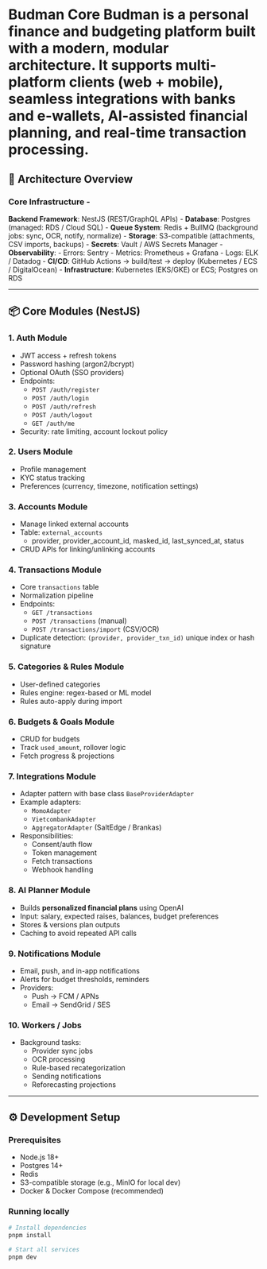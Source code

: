 # Budman Core **Budman** is a personal finance and budgeting platform built with a modern, modular architecture. It supports multi-platform clients (web + mobile), seamless integrations with banks and e-wallets, AI-assisted financial planning, and real-time transaction processing.
## 🚀 Architecture Overview 
### Core Infrastructure - 
**Backend Framework**: NestJS (REST/GraphQL APIs) - **Database**: Postgres (managed: RDS / Cloud SQL) - **Queue System**: Redis + BullMQ (background jobs: sync, OCR, notify, normalize) - **Storage**: S3-compatible (attachments, CSV imports, backups) - **Secrets**: Vault / AWS Secrets Manager - **Observability**: - Errors: Sentry - Metrics: Prometheus + Grafana - Logs: ELK / Datadog - **CI/CD**: GitHub Actions → build/test → deploy (Kubernetes / ECS / DigitalOcean) - **Infrastructure**: Kubernetes (EKS/GKE) or ECS; Postgres on RDS

---

## 📦 Core Modules (NestJS)

### 1. Auth Module

- JWT access + refresh tokens
- Password hashing (argon2/bcrypt)
- Optional OAuth (SSO providers)
- Endpoints:
  - `POST /auth/register`
  - `POST /auth/login`
  - `POST /auth/refresh`
  - `POST /auth/logout`
  - `GET /auth/me`
- Security: rate limiting, account lockout policy

### 2. Users Module

- Profile management
- KYC status tracking
- Preferences (currency, timezone, notification settings)

### 3. Accounts Module

- Manage linked external accounts
- Table: `external_accounts`
  - provider, provider_account_id, masked_id, last_synced_at, status
- CRUD APIs for linking/unlinking accounts

### 4. Transactions Module

- Core `transactions` table
- Normalization pipeline
- Endpoints:
  - `GET /transactions`
  - `POST /transactions` (manual)
  - `POST /transactions/import` (CSV/OCR)
- Duplicate detection: `(provider, provider_txn_id)` unique index or hash signature

### 5. Categories & Rules Module

- User-defined categories
- Rules engine: regex-based or ML model
- Rules auto-apply during import

### 6. Budgets & Goals Module

- CRUD for budgets
- Track `used_amount`, rollover logic
- Fetch progress & projections

### 7. Integrations Module

- Adapter pattern with base class `BaseProviderAdapter`
- Example adapters:
  - `MomoAdapter`
  - `VietcombankAdapter`
  - `AggregatorAdapter` (SaltEdge / Brankas)
- Responsibilities:
  - Consent/auth flow
  - Token management
  - Fetch transactions
  - Webhook handling

### 8. AI Planner Module

- Builds **personalized financial plans** using OpenAI
- Input: salary, expected raises, balances, budget preferences
- Stores & versions plan outputs
- Caching to avoid repeated API calls

### 9. Notifications Module

- Email, push, and in-app notifications
- Alerts for budget thresholds, reminders
- Providers:
  - Push → FCM / APNs
  - Email → SendGrid / SES

### 10. Workers / Jobs

- Background tasks:
  - Provider sync jobs
  - OCR processing
  - Rule-based recategorization
  - Sending notifications
  - Reforecasting projections

---

## ⚙️ Development Setup

### Prerequisites

- Node.js 18+
- Postgres 14+
- Redis
- S3-compatible storage (e.g., MinIO for local dev)
- Docker & Docker Compose (recommended)

### Running locally

```bash
# Install dependencies
pnpm install

# Start all services
pnpm dev
```
